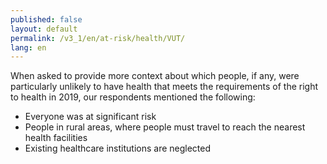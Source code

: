 ```yaml
---
published: false
layout: default
permalink: /v3_1/en/at-risk/health/VUT/
lang: en
---
```

When asked to provide more context about which people, if any, were particularly unlikely to have health that meets the requirements of the right to health in 2019, our respondents mentioned the following:
- Everyone was at significant risk 
- People in rural areas, where people must travel to reach the nearest health facilities 
- Existing healthcare institutions are neglected 

 

 
